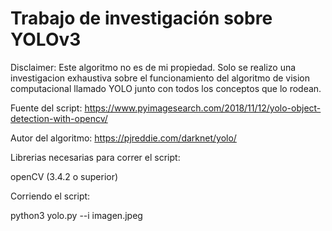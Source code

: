# Trabajo de investigación sobre YOLOv3

Disclaimer: Este algoritmo no es de mi propiedad. Solo se realizo una investigacion exhaustiva sobre el funcionamiento del algoritmo de vision computacional llamado YOLO junto con todos los conceptos que lo rodean.

Fuente del script: https://www.pyimagesearch.com/2018/11/12/yolo-object-detection-with-opencv/

Autor del algoritmo: https://pjreddie.com/darknet/yolo/

Librerias necesarias para correr el script:

openCV (3.4.2 o superior)



Corriendo el script:

python3 yolo.py --i imagen.jpeg
